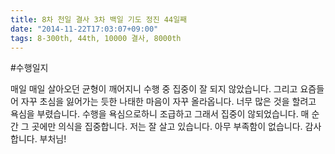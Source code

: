```yaml
---
title: 8차 천일 결사 3차 백일 기도 정진 44일째
date: "2014-11-22T17:03:07+09:00"
tags: 8-300th, 44th, 10000 결사, 8000th
---
```


#수행일지

매일 매일 살아오던 균형이 깨어지니 수행 중 집중이 잘 되지 않았습니다. 그리고 요즘들어 자꾸 초심을 잃어가는 듯한 나태한 마음이 자꾸 올라옵니다. 너무 많은 것을 할려고 욕심을 부렸습니다. 수행을 욕심으로하니 조급하고 그래서 집중이 않되었습니다. 매 순간 그 곳에만 의식을 집중합니다. 저는 잘 살고 있습니다. 아무 부족함이 없습니다. 감사합니다. 부처님!
